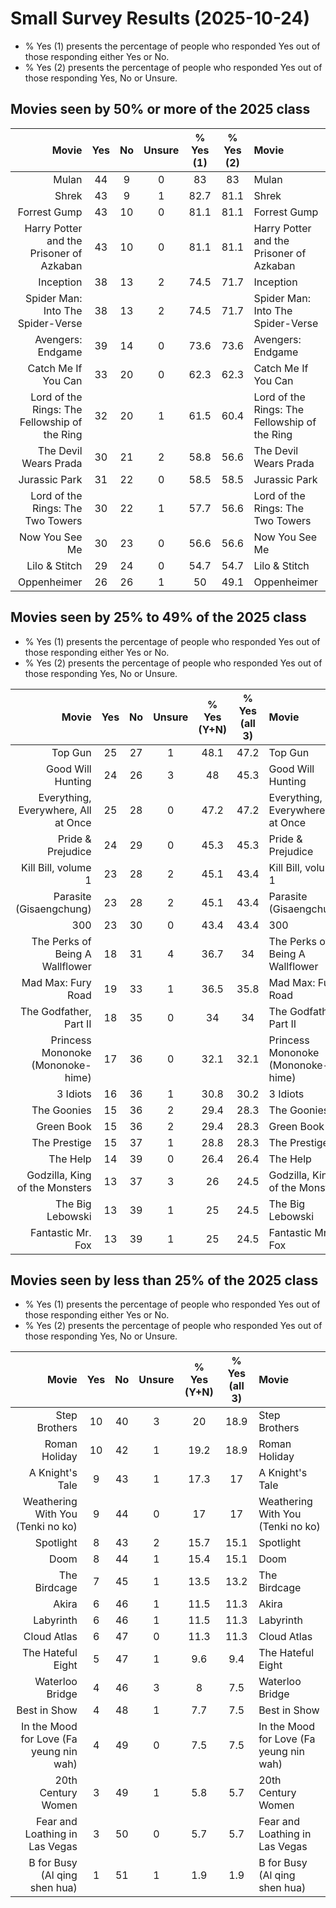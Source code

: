 # Small Survey Results (2025-10-24)

- % Yes (1) presents the percentage of people who responded Yes out of those responding either Yes or No.
- % Yes (2) presents the percentage of people who responded Yes out of those responding Yes, No or Unsure.

## Movies seen by 50% or more of the 2025 class

Movie | Yes | No | Unsure | % Yes (1) | % Yes (2) | Movie
--------------------------: | :----: | :----: | :----: | :------: | :------: | :--------------------------
Mulan | 44 | 9 | 0 | 83 | 83 | Mulan
Shrek | 43 | 9 | 1 | 82.7 | 81.1 | Shrek
Forrest Gump | 43 | 10 | 0 | 81.1 | 81.1 | Forrest Gump
Harry Potter and the Prisoner of Azkaban | 43 | 10 | 0 | 81.1 | 81.1 | Harry Potter and the Prisoner of Azkaban
Inception | 38 | 13 | 2 | 74.5 | 71.7 | Inception
Spider Man: Into The Spider-Verse | 38 | 13 | 2 | 74.5 | 71.7 | Spider Man: Into The Spider-Verse
Avengers: Endgame | 39 | 14 | 0 | 73.6 | 73.6 | Avengers: Endgame
Catch Me If You Can | 33 | 20 | 0 | 62.3 | 62.3 | Catch Me If You Can
Lord of the Rings: The Fellowship of the Ring | 32 | 20 | 1 | 61.5 | 60.4 | Lord of the Rings: The Fellowship of the Ring
The Devil Wears Prada | 30 | 21 | 2 | 58.8 | 56.6 | The Devil Wears Prada
Jurassic Park | 31 | 22 | 0 | 58.5 | 58.5 | Jurassic Park
Lord of the Rings: The Two Towers | 30 | 22 | 1 | 57.7 | 56.6 | Lord of the Rings: The Two Towers
Now You See Me | 30 | 23 | 0 | 56.6 | 56.6 | Now You See Me
Lilo & Stitch | 29 | 24 | 0 | 54.7 | 54.7 | Lilo & Stitch
Oppenheimer | 26 | 26 | 1 | 50 | 49.1 | Oppenheimer

## Movies seen by 25% to 49% of the 2025 class

- % Yes (1) presents the percentage of people who responded Yes out of those responding either Yes or No.
- % Yes (2) presents the percentage of people who responded Yes out of those responding Yes, No or Unsure.

Movie | Yes | No | Unsure | % Yes (Y+N) | % Yes (all 3) | Movie
--------------------------: | :----: | :----: | :----: | :------: | :------: | :--------------------------
Top Gun | 25 | 27 | 1 | 48.1 | 47.2 | Top Gun
Good Will Hunting | 24 | 26 | 3 | 48 | 45.3 | Good Will Hunting
Everything, Everywhere, All at Once | 25 | 28 | 0 | 47.2 | 47.2 | Everything, Everywhere, All at Once
Pride & Prejudice | 24 | 29 | 0 | 45.3 | 45.3 | Pride & Prejudice
Kill Bill, volume 1 | 23 | 28 | 2 | 45.1 | 43.4 | Kill Bill, volume 1
Parasite (Gisaengchung) | 23 | 28 | 2 | 45.1 | 43.4 | Parasite (Gisaengchung)
300 | 23 | 30 | 0 | 43.4 | 43.4 | 300
The Perks of Being A Wallflower | 18 | 31 | 4 | 36.7 | 34 | The Perks of Being A Wallflower
Mad Max: Fury Road | 19 | 33 | 1 | 36.5 | 35.8 | Mad Max: Fury Road
The Godfather, Part II | 18 | 35 | 0 | 34 | 34 | The Godfather, Part II
Princess Mononoke (Mononoke-hime) | 17 | 36 | 0 | 32.1 | 32.1 | Princess Mononoke (Mononoke-hime)
3 Idiots | 16 | 36 | 1 | 30.8 | 30.2 | 3 Idiots
The Goonies | 15 | 36 | 2 | 29.4 | 28.3 | The Goonies
Green Book | 15 | 36 | 2 | 29.4 | 28.3 | Green Book
The Prestige | 15 | 37 | 1 | 28.8 | 28.3 | The Prestige
The Help | 14 | 39 | 0 | 26.4 | 26.4 | The Help
Godzilla, King of the Monsters | 13 | 37 | 3 | 26 | 24.5 | Godzilla, King of the Monsters
The Big Lebowski | 13 | 39 | 1 | 25 | 24.5 | The Big Lebowski
Fantastic Mr. Fox | 13 | 39 | 1 | 25 | 24.5 | Fantastic Mr. Fox

## Movies seen by less than 25% of the 2025 class

- % Yes (1) presents the percentage of people who responded Yes out of those responding either Yes or No.
- % Yes (2) presents the percentage of people who responded Yes out of those responding Yes, No or Unsure.

Movie | Yes | No | Unsure | % Yes (Y+N) | % Yes (all 3) | Movie
--------------------------: | :----: | :----: | :----: | :------: | :------: | :--------------------------
Step Brothers | 10 | 40 | 3 | 20 | 18.9 | Step Brothers
Roman Holiday | 10 | 42 | 1 | 19.2 | 18.9 | Roman Holiday
A Knight's Tale | 9 | 43 | 1 | 17.3 | 17 | A Knight's Tale
Weathering With You (Tenki no ko) | 9 | 44 | 0 | 17 | 17 | Weathering With You (Tenki no ko)
Spotlight | 8 | 43 | 2 | 15.7 | 15.1 | Spotlight
Doom | 8 | 44 | 1 | 15.4 | 15.1 | Doom
The Birdcage | 7 | 45 | 1 | 13.5 | 13.2 | The Birdcage
Akira | 6 | 46 | 1 | 11.5 | 11.3 | Akira
Labyrinth | 6 | 46 | 1 | 11.5 | 11.3 | Labyrinth
Cloud Atlas | 6 | 47 | 0 | 11.3 | 11.3 | Cloud Atlas
The Hateful Eight | 5 | 47 | 1 | 9.6 | 9.4 | The Hateful Eight
Waterloo Bridge | 4 | 46 | 3 | 8 | 7.5 | Waterloo Bridge
Best in Show | 4 | 48 | 1 | 7.7 | 7.5 | Best in Show
In the Mood for Love (Fa yeung nin wah) | 4 | 49 | 0 | 7.5 | 7.5 | In the Mood for Love (Fa yeung nin wah)
20th Century Women | 3 | 49 | 1 | 5.8 | 5.7 | 20th Century Women
Fear and Loathing in Las Vegas | 3 | 50 | 0 | 5.7 | 5.7 | Fear and Loathing in Las Vegas
B for Busy (Al qing shen hua) | 1 | 51 | 1 | 1.9 | 1.9 | B for Busy (Al qing shen hua)
